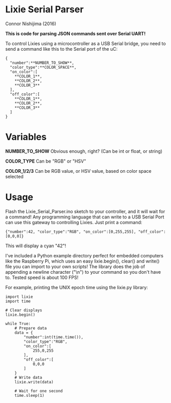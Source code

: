 # Lixie Serial Parser
Connor Nishijima (2016)

**This is code for parsing JSON commands sent over Serial UART!**

To control Lixies using a microcontroller as a USB Serial bridge, you need to send a command like this to the Serial port of the uC:

    {
      "number":**NUMBER_TO_SHOW**,
      "color_type":**COLOR_SPACE**,
      "on_color":[
        **COLOR_1**,
        **COLOR_2**,
        **COLOR_3**
      ],
      "off_color":[
        **COLOR_1**,
        **COLOR_2**,
        **COLOR_3**
      ]
    }
    
# Variables

**NUMBER_TO_SHOW** Obvious enough, right? (Can be int or float, or string)

**COLOR_TYPE** Can be "RGB" or "HSV"

**COLOR_1/2/3** Can be RGB value, or HSV value, based on color space selected

# Usage

Flash the Lixie_Serial_Parser.ino sketch to your controller, and it will wait for a command!
Any programming language that can write to a USB Serial Port can use this gateway to controlling Lixies. Just print a command:

    {"number":42, "color_type":"RGB", "on_color":[0,255,255], "off_color":[0,0,0]}

This will display a cyan "42"!

I've included a Python example directory perfect for embedded computers like the Raspberry Pi, which uses an easy lixie.begin(), 
clear() and write() file you can import to your own scripts! The library does the job of appending a newline character ("\n") to your
command so you don't have to. Tested speed is about 100 FPS!

For example, printing the UNIX epoch time using the lixie.py library:

    import lixie
    import time
    
    # Clear displays
    lixie.begin()
    
    while True:
        # Prepare data
        data = {
            "number":int(time.time()),
            "color_type":"RGB",
            "on_color":[
                255,0,255
            ],
            "off_color":[
                0,0,0
            ]
        }
        # Write data
        lixie.write(data)
        
        # Wait for one second
        time.sleep(1)
